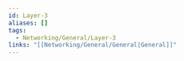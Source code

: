 ```yaml
---
id: Layer-3
aliases: []
tags:
  - Networking/General/Layer-3
links: "[[Networking/General/General|General]]"
---
```



